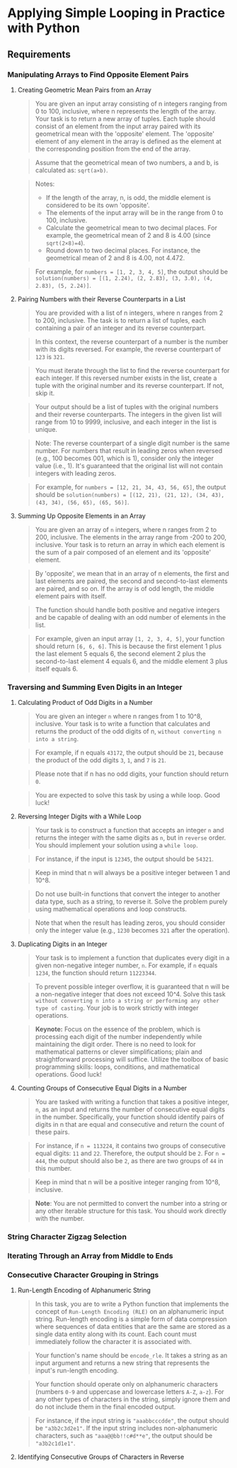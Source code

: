 # Applying Simple Looping in Practice with Python

## Requirements

### Manipulating Arrays to Find Opposite Element Pairs

1. Creating Geometric Mean Pairs from an Array

    > You are given an input array consisting of n integers ranging from 0 to 100, inclusive,
   > where n represents the length of the array. Your task is to return a new array of tuples.
   > Each tuple should consist of an element from the input array paired with its geometrical
   > mean with the 'opposite' element. The 'opposite' element of any element in the array is
   > defined as the element at the corresponding position from the end of the array.

    > Assume that the geometrical mean of two numbers, a and b, is calculated as: `sqrt(a×b)`.

    > Notes:
    > - If the length of the array, n, is odd, the middle element is considered to be its own 'opposite'.
    > - The elements of the input array will be in the range from 0 to 100, inclusive.
    > - Calculate the geometrical mean to two decimal places. For example, the geometrical mean of 2 and 8 is 4.00 (since `sqrt(2×8)=4`).
    > - Round down to two decimal places. For instance, the geometrical mean of 2 and 8 is 4.00, not 4.472.

    >  For example, for `numbers = [1, 2, 3, 4, 5]`, the output should be `solution(numbers) = [(1, 2.24), (2, 2.83), (3, 3.0), (4, 2.83), (5, 2.24)]`.

2. Pairing Numbers with their Reverse Counterparts in a List
    > You are provided with a list of n integers, where n ranges from 2 to 200, inclusive.
   > The task is to return a list of tuples, each containing a pair of an integer and its reverse counterpart.

    > In this context, the reverse counterpart of a number is the number with its digits reversed.
   > For example, the reverse counterpart of `123` is `321`.

    > You must iterate through the list to find the reverse counterpart for each integer.
   > If this reversed number exists in the list, create a tuple with the original number and its reverse counterpart. If not, skip it.

    > Your output should be a list of tuples with the original numbers and their reverse counterparts.
   > The integers in the given list will range from 10 to 9999, inclusive, and each integer in the list is unique.

    > Note: The reverse counterpart of a single digit number is the same number. For numbers that result in
   > leading zeros when reversed (e.g., 100 becomes 001, which is 1), consider only the integer value (i.e., 1).
   > It's guaranteed that the original list will not contain integers with leading zeros.

    > For example, for `numbers = [12, 21, 34, 43, 56, 65]`, the output should be
   > `solution(numbers) = [(12, 21), (21, 12), (34, 43), (43, 34), (56, 65), (65, 56)]`.

3. Summing Up Opposite Elements in an Array
   > You are given an array of `n` integers, where n ranges from 2 to 200, inclusive. The elements in the
   > array range from -200 to 200, inclusive. Your task is to return an array in which each element is the
   > sum of a pair composed of an element and its 'opposite' element.

   > By 'opposite', we mean that in an array of n elements, the first and last elements are paired, the
   > second and second-to-last elements are paired, and so on. If the array is of odd length, the middle
   > element pairs with itself.

   > The function should handle both positive and negative integers and be capable of dealing with an odd
   > number of elements in the list.

   > For example, given an input array `[1, 2, 3, 4, 5]`, your function should return `[6, 6, 6]`. This is
   > because the first element 1 plus the last element 5 equals 6, the second element 2 plus the second-to-last
   > element 4 equals 6, and the middle element 3 plus itself equals 6.

### Traversing and Summing Even Digits in an Integer

1. Calculating Product of Odd Digits in a Number
   > You are given an integer `n` where n ranges from 1 to 10^8, inclusive. Your task is to write a function
   > that calculates and returns the product of the odd digits of n, `without converting n into a string`.

   > For example, if n equals `43172`, the output should be `21`, because the product of the odd digits
   > `3`, `1`, and `7` is `21`.

   > Please note that if n has no odd digits, your function should return `0`.

   > You are expected to solve this task by using a while loop. Good luck!

2. Reversing Integer Digits with a While Loop
   > Your task is to construct a function that accepts an integer `n` and returns the integer with
   > the same digits as `n`, but in `reverse` order. You should implement your solution using a `while loop`.

   > For instance, if the input is `12345`, the output should be `54321`.

   > Keep in mind that n will always be a positive integer between 1 and 10^8.

   > Do not use built-in functions that convert the integer to another data type, such as a string,
   > to reverse it. Solve the problem purely using mathematical operations and loop constructs.

   > Note that when the result has leading zeros, you should consider only the integer value
   > (e.g., `1230` becomes `321` after the operation).

3. Duplicating Digits in an Integer
   > Your task is to implement a function that duplicates every digit in a given non-negative integer number,
   > `n`. For example, if `n` equals `1234`, the function should return `11223344`.

   > To prevent possible integer overflow, it is guaranteed that n will be a non-negative integer that does
   > not exceed 10^4. Solve this task `without converting n into a string or performing any other type of
   > casting`. Your job is to work strictly with integer operations.

   > **Keynote:**
   > Focus on the essence of the problem, which is processing each digit of the number independently while
   > maintaining the digit order. There is no need to look for mathematical patterns or clever simplifications;
   > plain and straightforward processing will suffice. Utilize the toolbox of basic programming skills:
   > loops, conditions, and mathematical operations. Good luck!

4. Counting Groups of Consecutive Equal Digits in a Number
   > You are tasked with writing a function that takes a positive integer, `n`, as an input and returns the
   > number of consecutive equal digits in the number. Specifically, your function should identify pairs of
   > digits in n that are equal and consecutive and return the count of these pairs.

   > For instance, if `n = 113224`, it contains two groups of consecutive equal digits: `11` and `22`.
   > Therefore, the output should be `2`. For `n = 444`, the output should also be `2`, as there are two
   > groups of `44` in this number.

   > Keep in mind that n will be a positive integer ranging from 10^8, inclusive.

   > **Note**: You are not permitted to convert the number into a string or any other iterable structure
   > for this task. You should work directly with the number.

### String Character Zigzag Selection
### Iterating Through an Array from Middle to Ends
### Consecutive Character Grouping in Strings

1. Run-Length Encoding of Alphanumeric String
    > In this task, you are to write a Python function that implements the concept of `Run-Length Encoding (RLE)`
   > on an alphanumeric input string. Run-length encoding is a simple form of data compression where sequences of
   > data entities that are the same are stored as a single data entity along with its count. Each count must
   > immediately follow the character it is associated with.

    > Your function's name should be `encode_rle`. It takes a string as an input argument and returns a new string
   > that represents the input's run-length encoding.

    > Your function should operate only on alphanumeric characters (numbers `0-9` and uppercase and lowercase
   > letters `A-Z`, `a-z`). For any other types of characters in the string, simply ignore them and do not
   > include them in the final encoded output.

    > For instance, if the input string is `"aaabbcccdde"`, the output should be `"a3b2c3d2e1"`. If the input
   > string includes non-alphanumeric characters, such as `"aaa@@bb!!c#d**e"`, the output should be `"a3b2c1d1e1"`.

2. Identifying Consecutive Groups of Characters in Reverse

